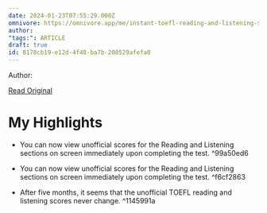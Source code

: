 ```yaml
---
date: 2024-01-23T07:55:29.000Z
omnivore: https://omnivore.app/me/instant-toefl-reading-and-listening-scores-18d354fe358
author: 
"tags:": ARTICLE
draft: true
id: 8178cb19-e12d-4f48-ba7b-200529afefa0
---
```


Author: 

[Read Original](https://www.toeflresources.com/blog/reading-and-listening-scores-right-away/)

# My Highlights

- You can now view unofficial scores for the Reading and Listening sections on screen immediately upon completing the test. ^99a50ed6

- You can now view unofficial scores for the Reading and Listening sections on screen immediately upon completing the test. ^f6cf2863

- After five months, it seems that the unofficial TOEFL reading and listening scores never change. ^1145991a

